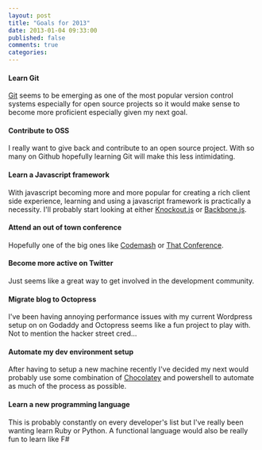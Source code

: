 ```yaml
---
layout: post
title: "Goals for 2013"
date: 2013-01-04 09:33:00
published: false
comments: true
categories:
---
```


#### Learn Git

[Git](http://git.com) seems to be emerging as one of the most popular version
control systems especially for open source projects so it would make sense to
become more proficient especially given my next goal.

#### Contribute to OSS

I really want to give back and contribute to an open source project. With so
many on Github hopefully learning Git will make this less intimidating.

#### Learn a Javascript framework

With javascript becoming more and more popular for creating a rich client side
experience, learning and using a javascript framework is practically
a necessity. I'll probably start looking at either [Knockout.js](knockoutjs.com)
or [Backbone.js](backbonejs.com).

#### Attend an out of town conference

Hopefully one of the big ones like [Codemash](codemash.org) or [That
Conference](thatconference.org).

#### Become more active on Twitter

Just seems like a great way to get involved in the development community.

#### Migrate blog to Octopress

I've been having annoying performance issues with my current Wordpress setup on
on Godaddy and Octopress seems like a fun project to play with. Not to mention
the hacker street cred...

#### Automate my dev environment setup

After having to setup a new machine recently I've decided my next would probably
use some combination of [Chocolatey](chocolatey.org) and powershell to automate
as much of the process as possible.

#### Learn a new programming language

This is probably constantly on every developer's list but I've really been
wanting learn Ruby or Python. A functional language would also be really fun to
learn like F# 

